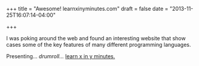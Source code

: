 +++
title = "Awesome! learnxinyminutes.com"
draft = false
date = "2013-11-25T16:07:14-04:00"

+++

I was poking around the web and found an interesting website that show cases some of the key features of many different programming languages.

Presenting... *drumroll...* [learn x in y minutes.](http://learnxinyminutes.com)


